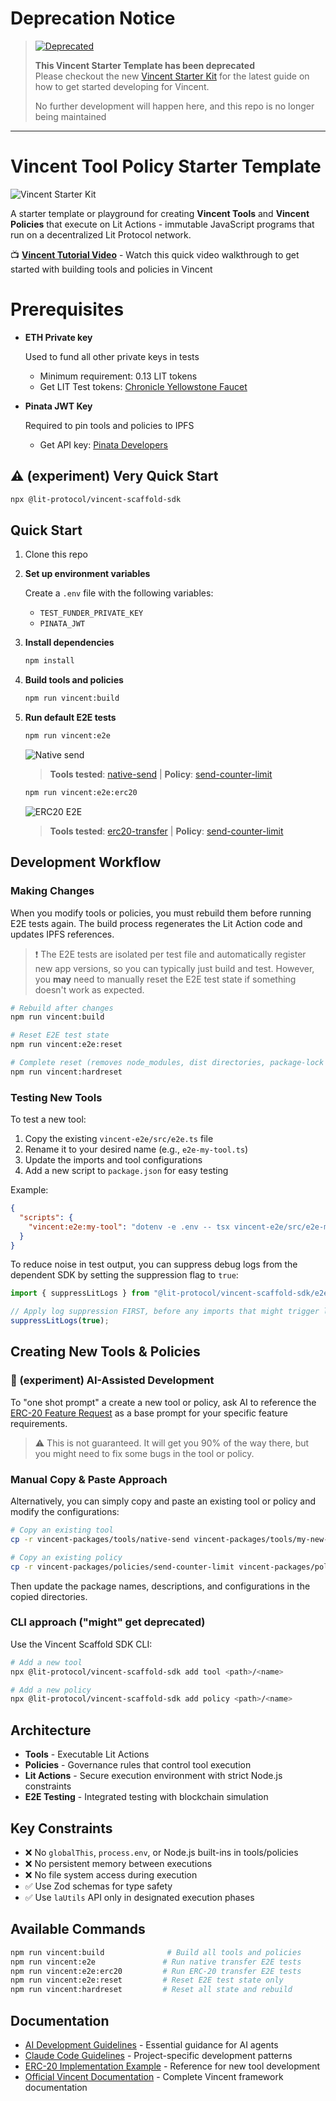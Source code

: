 # Deprecation Notice

> [![Deprecated](https://img.shields.io/badge/status-deprecated-red.svg)](https://github.com/LIT-Protocol/vincent-starter-kit)
>
> **This Vincent Starter Template has been deprecated**  
> Please checkout the new [Vincent Starter Kit](https://github.com/LIT-Protocol/vincent-starter-kit) for the latest guide on how to get started developing for Vincent.
>
> No further development will happen here, and this repo is no longer being maintained

---

# Vincent Tool Policy Starter Template

![Vincent Starter Kit](thumbnail.png)

A starter template or playground for creating **Vincent Tools** and **Vincent Policies** that execute on Lit Actions - immutable JavaScript programs that run on a decentralized Lit Protocol network.

📺 **[Vincent Tutorial Video](https://www.youtube.com/watch?v=Hkzu8np9Ta8)** - Watch this quick video walkthrough to get started with building tools and policies in Vincent

# Prerequisites

- **ETH Private key**

  Used to fund all other private keys in tests

  - Minimum requirement: 0.13 LIT tokens
  - Get LIT Test tokens: [Chronicle Yellowstone Faucet](https://chronicle-yellowstone-faucet.getlit.dev/)

- **Pinata JWT Key**

  Required to pin tools and policies to IPFS

  - Get API key: [Pinata Developers](https://app.pinata.cloud/developers/api-keys)

## ⚠️ (experiment) Very Quick Start

```bash
npx @lit-protocol/vincent-scaffold-sdk
```

## Quick Start

1. Clone this repo

2. **Set up environment variables**

   Create a `.env` file with the following variables:

   - `TEST_FUNDER_PRIVATE_KEY`
   - `PINATA_JWT`

3. **Install dependencies**

   ```bash
   npm install
   ```

4. **Build tools and policies**

   ```bash
   npm run vincent:build
   ```

5. **Run default E2E tests**

   ```bash
   npm run vincent:e2e
   ```

   ![Native send](e2e-native-send.png)

   > **Tools tested**: [native-send](./vincent-packages/tools/native-send/README.md) | **Policy**: [send-counter-limit](./vincent-packages/policies/send-counter-limit/README.md)

   ```bash
   npm run vincent:e2e:erc20
   ```

   ![ERC20 E2E](e2e-erc20.png)

   > **Tools tested**: [erc20-transfer](./vincent-packages/tools/erc20-transfer/README.md) | **Policy**: [send-counter-limit](./vincent-packages/policies/send-counter-limit/README.md)

## Development Workflow

### Making Changes

When you modify tools or policies, you must rebuild them before running E2E tests again. The build process regenerates the Lit Action code and updates IPFS references.

> ❗️ The E2E tests are isolated per test file and automatically register new app versions, so you can typically just build and test. However, you **may** need to manually reset the E2E test state if something doesn't work as expected.

```bash
# Rebuild after changes
npm run vincent:build

# Reset E2E test state
npm run vincent:e2e:reset

# Complete reset (removes node_modules, dist directories, package-lock files)
npm run vincent:hardreset
```

### Testing New Tools

To test a new tool:

1. Copy the existing `vincent-e2e/src/e2e.ts` file
2. Rename it to your desired name (e.g., `e2e-my-tool.ts`)
3. Update the imports and tool configurations
4. Add a new script to `package.json` for easy testing

Example:

```json
{
  "scripts": {
    "vincent:e2e:my-tool": "dotenv -e .env -- tsx vincent-e2e/src/e2e-my-tool.ts"
  }
}
```

To reduce noise in test output, you can suppress debug logs from the dependent SDK by setting the suppression flag to `true`:

```ts
import { suppressLitLogs } from "@lit-protocol/vincent-scaffold-sdk/e2e";

// Apply log suppression FIRST, before any imports that might trigger logs
suppressLitLogs(true);
```

## Creating New Tools & Policies

### 🧪 (experiment) AI-Assisted Development

To "one shot prompt" a create a new tool or policy, ask AI to reference the [ERC-20 Feature Request](./erc-20-feature-request.md) as a base prompt for your specific feature requirements.

> ⚠️ This is not guaranteed. It will get you 90% of the way there, but you might need to fix some bugs in the tool or policy.

### Manual Copy & Paste Approach

Alternatively, you can simply copy and paste an existing tool or policy and modify the configurations:

```bash
# Copy an existing tool
cp -r vincent-packages/tools/native-send vincent-packages/tools/my-new-tool

# Copy an existing policy
cp -r vincent-packages/policies/send-counter-limit vincent-packages/policies/my-new-policy
```

Then update the package names, descriptions, and configurations in the copied directories.

### CLI approach ("might" get deprecated)

Use the Vincent Scaffold SDK CLI:

```bash
# Add a new tool
npx @lit-protocol/vincent-scaffold-sdk add tool <path>/<name>

# Add a new policy
npx @lit-protocol/vincent-scaffold-sdk add policy <path>/<name>
```

## Architecture

- **Tools** - Executable Lit Actions
- **Policies** - Governance rules that control tool execution
- **Lit Actions** - Secure execution environment with strict Node.js constraints
- **E2E Testing** - Integrated testing with blockchain simulation

## Key Constraints

- ❌ No `globalThis`, `process.env`, or Node.js built-ins in tools/policies
- ❌ No persistent memory between executions
- ❌ No file system access during execution
- ✅ Use Zod schemas for type safety
- ✅ Use `laUtils` API only in designated execution phases

## Available Commands

```bash
npm run vincent:build              # Build all tools and policies
npm run vincent:e2e               # Run native transfer E2E tests
npm run vincent:e2e:erc20         # Run ERC-20 transfer E2E tests
npm run vincent:e2e:reset         # Reset E2E test state only
npm run vincent:hardreset         # Reset all state and rebuild
```

## Documentation

- [AI Development Guidelines](./AGENTS.md) - Essential guidance for AI agents
- [Claude Code Guidelines](./CLAUDE.md) - Project-specific development patterns
- [ERC-20 Implementation Example](./erc-20-feature-request.md) - Reference for new tool development
- [Official Vincent Documentation](https://docs.heyvincent.ai/) - Complete Vincent framework documentation

```

```

